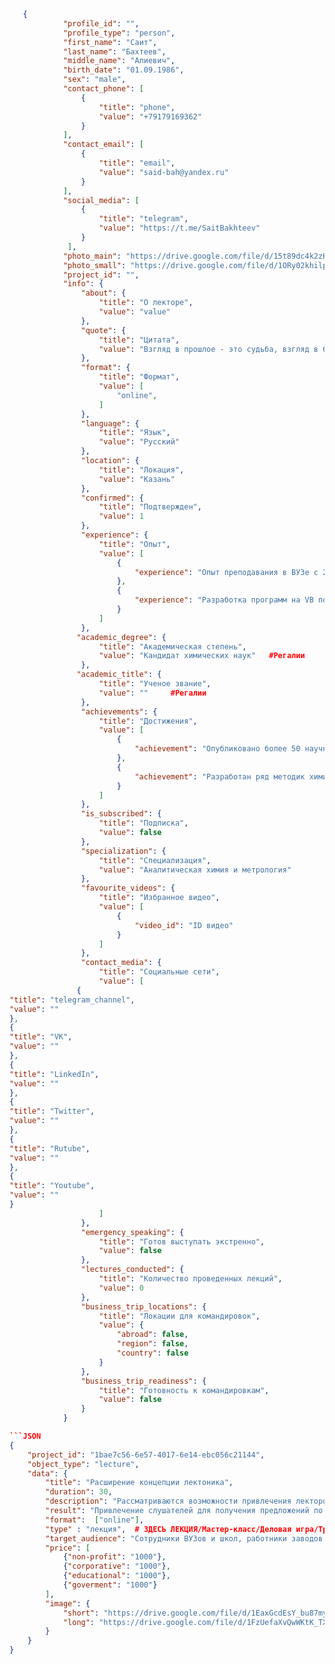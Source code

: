 ```JSON
   {
            "profile_id": "",
            "profile_type": "person",
            "first_name": "Саит",
            "last_name": "Бахтеев",
            "middle_name": "Алиевич",
            "birth_date": "01.09.1986",
            "sex": "male",
            "contact_phone": [
                {
                    "title": "phone",
                    "value": "+79179169362"
                }
            ],
            "contact_email": [
                {
                    "title": "email",
                    "value": "said-bah@yandex.ru"
                }
            ],
            "social_media": [
                {
                    "title": "telegram",
                    "value": "https://t.me/SaitBakhteev"
                }
             ],
            "photo_main": "https://drive.google.com/file/d/15t89dc4k2zKh5C9HWTD3mSCMFICl-Dct/view?usp=sharing",
            "photo_small": "https://drive.google.com/file/d/1ORy02khilp6lV-aUW_4g0fPppIMLHkkV/view?usp=sharing",
            "project_id": "",
            "info": {
                "about": {
                    "title": "О лекторе",
                    "value": "value"
                },
                "quote": {
                    "title": "Цитата",
                    "value": "Взгляд в прошлое - это судьба, взгляд в будущее - шансы"
                },
                "format": {
                    "title": "Формат",
                    "value": [
                        "online",
                    ]
                },
                "language": {
                    "title": "Язык",
                    "value": "Русский"
                },
                "location": {
                    "title": "Локация",
                    "value": "Казань"
                },
                "confirmed": {
                    "title": "Подтвержден",
                    "value": 1
                },
                "experience": {
                    "title": "Опыт",
                    "value": [
                        {
                            "experience": "Опыт преподавания в ВУЗе с 2012 г."
                        }, 
                        {
                            "experience": "Разработка программ на VB по аналитической химии и метрологии, моделирования химических равновесий"
                        } 
                    ]
                },
               "academic_degree": {
                    "title": "Академическая степень",
                    "value": "Кандидат химических наук"   #Регалии
                },
               "academic_title": {
                    "title": "Ученое звание",
                    "value": ""     #Регалии
                },
                "achievements": {
                    "title": "Достижения",
                    "value": [
                        {
                            "achievement": "Опубликовано более 50 научных работ"
                        },
                        {
                            "achievement": "Разработан ряд методик химического анализа на современном спектральном оборудовании"
                        }
                    ]
                },
                "is_subscribed": {
                    "title": "Подписка",
                    "value": false
                },
                "specialization": {
                    "title": "Специализация",
                    "value": "Аналитическая химия и метрология"
                },
                "favourite_videos": {
                    "title": "Избранное видео",
                    "value": [
                        {
                            "video_id": "ID видео"
                        }
                    ]
                },
                "contact_media": {
                    "title": "Социальные сети",
                    "value": [
               {
"title": "telegram_channel",
"value": ""
},
{
"title": "VK",
"value": ""
},
{
"title": "LinkedIn",
"value": ""
},
{
"title": "Twitter",
"value": ""
},
{
"title": "Rutube",
"value": ""
},
{
"title": "Youtube",
"value": ""
}
                    ]
                },
                "emergency_speaking": {
                    "title": "Готов выступать экстренно",
                    "value": false
                },
                "lectures_conducted": {
                    "title": "Количество проведенных лекций",
                    "value": 0
                },
                "business_trip_locations": {
                    "title": "Локации для командировок",
                    "value": {
                        "abroad": false,
                        "region": false,
                        "country": false
                    }
                },
                "business_trip_readiness": {
                    "title": "Готовность к командировкам",
                    "value": false
                }
            }

```JSON
{
    "project_id": "1bae7c56-6e57-4017-6e14-ebc056c21144",
    "object_type": "lecture",
    "data": {
        "title": "Расширение концепции лектоника",
        "duration": 30,
        "description": "Рассматриваются возможности привлечения лекторов за счет добавления полезных функций для решения профессиональных задач лекторов. Например, для специалистов по аналитической химии может быть добавленая метрологическая оценка результата анализа",
        "result": "Привлечение слушателей для получения предложений по расширению полезного функционала",
        "format":  ["online"],
        "type" : "лекция",  # ЗДЕСЬ ЛЕКЦИЯ/Мастер-класс/Деловая игра/Тренинг
        "target_audience": "Сотрудники ВУЗов и школ, работники заводов и предприятий, аналитики из разных сфер, работники IT-сферы и т.п.",
        "price": [
            {"non-profit": "1000"},
            {"corporative": "1000"},
            {"educational": "1000"},
            {"goverment": "1000"}
        ],
        "image": {
            "short": "https://drive.google.com/file/d/1EaxGcdEsY_bu87my2Ob1vFeQdZGIuBvw/view?usp=sharing",
            "long": "https://drive.google.com/file/d/1FzUefaXvQwWKtK_TX-OKeP1MbnneGoxo/view?usp=sharing"
        }
    }
}

```

